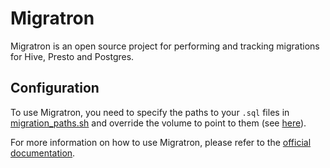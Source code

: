 # Migratron

Migratron is an open source project for performing and tracking migrations for Hive, Presto and Postgres.

## Configuration

To use Migratron, you need to specify the paths to your `.sql` files in [migration_paths.sh](./migration_path.sh) and override the volume to point to them (see [here](../README.md#using-with-other-projects)).

For more information on how to use Migratron, please refer to the [official documentation](https://migratron.readthedocs.io/en/latest/).
